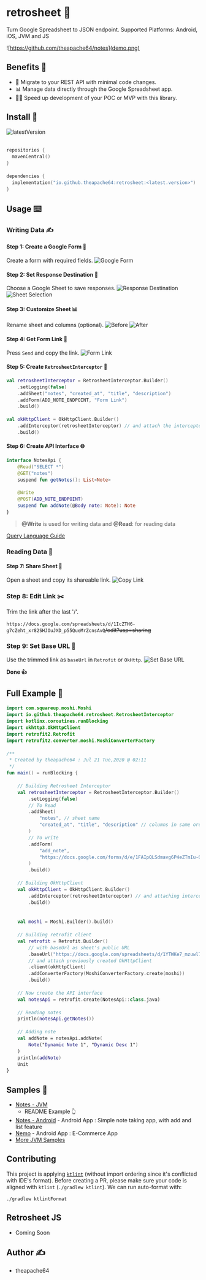 # retrosheet 📄

Turn Google Spreadsheet to JSON endpoint.
Supported Platforms: Android, iOS, JVM and JS

![https://github.com/theapache64/notes](demo.png)

## Benefits 🤗

- 🔄 Migrate to your REST API with minimal code changes.
- 📊 Manage data directly through the Google Spreadsheet app.
- 🏃‍♂️ Speed up development of your POC or MVP with this library.

## Install 🤝

![latestVersion](https://img.shields.io/github/v/release/theapache64/retrosheet)

```kotlin

repositories {
  mavenCentral()
}

dependencies {
  implementation("io.github.theapache64:retrosheet:<latest.version>")
}
```

## Usage ⌨️

### Writing Data ✍️

#### Step 1: Create a Google Form 📝
Create a form with required fields.
![Google Form](https://i.imgur.com/9PeK2EQ.png)

#### Step 2: Set Response Destination 🎯
Choose a Google Sheet to save responses.
![Response Destination](https://i.imgur.com/fIzWiN5.png)
![Sheet Selection](https://i.imgur.com/7ASAB55.png)

#### Step 3: Customize Sheet 📊
Rename sheet and columns (optional).
![Before](https://i.imgur.com/keT8P1o.png)
![After](https://i.imgur.com/N6xfuZK.png)

#### Step 4: Get Form Link 🔗
Press `Send` and copy the link.
![Form Link](https://i.imgur.com/veATAn5.png)

#### Step 5: Create `RetrosheetInterceptor` 🔧
```kotlin
val retrosheetInterceptor = RetrosheetInterceptor.Builder()
    .setLogging(false)
    .addSheet("notes", "created_at", "title", "description")
    .addForm(ADD_NOTE_ENDPOINT, "Form Link")
    .build()

val okHttpClient = OkHttpClient.Builder()
    .addInterceptor(retrosheetInterceptor) // and attach the interceptor
    .build()
```

#### Step 6: Create API Interface 🌐
```kotlin
interface NotesApi {
    @Read("SELECT *") 
    @GET("notes")
    suspend fun getNotes(): List<Note>

    @Write
    @POST(ADD_NOTE_ENDPOINT)
    suspend fun addNote(@Body note: Note): Note
}
```


> **@Write** is used for writing data and **@Read**: for reading data

[Query Language Guide](https://developers.google.com/chart/interactive/docs/querylanguage)

### Reading Data 📖

#### Step 7: Share Sheet 🔄
Open a sheet and copy its shareable link.
![Copy Link](https://i.imgur.com/MNYD7mg.png)

### Step 8: Edit Link ✂️
Trim the link after the last '/'.

`https://docs.google.com/spreadsheets/d/1IcZTH6-g7cZeht_xr82SHJOuJXD_p55QueMrZcnsAvQ`~~/edit?usp=sharing~~


### Step 9: Set Base URL 🔗
Use the trimmed link as `baseUrl` in `Retrofit` or `OkHttp`.
![Set Base URL](https://i.imgur.com/tFMNEC4.png)

**Done 👍**

## Full Example 🌟

```kotlin
import com.squareup.moshi.Moshi
import io.github.theapache64.retrosheet.RetrosheetInterceptor
import kotlinx.coroutines.runBlocking
import okhttp3.OkHttpClient
import retrofit2.Retrofit
import retrofit2.converter.moshi.MoshiConverterFactory

/**
 * Created by theapache64 : Jul 21 Tue,2020 @ 02:11
 */
fun main() = runBlocking {
  
    // Building Retrosheet Interceptor
    val retrosheetInterceptor = RetrosheetInterceptor.Builder()
        .setLogging(false)
        // To Read
        .addSheet(
            "notes", // sheet name
            "created_at", "title", "description" // columns in same order
        )
        // To write
        .addForm(
            "add_note",
            "https://docs.google.com/forms/d/e/1FAIpQLSdmavg6P4eZTmIu-0M7xF_z-qDCHdpGebX8MGL43HSGAXcd3w/viewform?usp=sf_link" // form link
        )
        .build()

    // Building OkHttpClient 
    val okHttpClient = OkHttpClient.Builder()
        .addInterceptor(retrosheetInterceptor) // and attaching interceptor
        .build()


    val moshi = Moshi.Builder().build()

    // Building retrofit client
    val retrofit = Retrofit.Builder()
        // with baseUrl as sheet's public URL    
        .baseUrl("https://docs.google.com/spreadsheets/d/1YTWKe7_mzuwl7AO1Es1aCtj5S9buh3vKauKCMjx1j_M/") // Sheet's public URL
        // and attach previously created OkHttpClient
        .client(okHttpClient)
        .addConverterFactory(MoshiConverterFactory.create(moshi))
        .build()

    // Now create the API interface
    val notesApi = retrofit.create(NotesApi::class.java)
  
    // Reading notes
    println(notesApi.getNotes())

    // Adding note
    val addNote = notesApi.addNote(
        Note("Dynamic Note 1", "Dynamic Desc 1")
    )
    println(addNote)
    Unit
}
```

## Samples 🌠

- [Notes - JVM](https://github.com/theapache64/retrosheet/blob/master/src/main/kotlin/com/github/theapache64/retrosheet/sample/notes/Notes.kt)
  - README Example 👆
- [Notes - Android](https://github.com/theapache64/notes) - Android App : Simple note taking app, with add and list
  feature
- [Nemo](https://github.com/theapache64/nemo) - Android App :  E-Commerce App
- [More JVM Samples](https://github.com/theapache64/retrosheet/tree/master/src/main/kotlin/com/github/theapache64/retrosheet/sample)

## Contributing
This project is applying [`ktlint`](https://ktlint.github.io/) (without import ordering since it's conflicted with IDE's 
format). Before creating a PR, please make sure your code is aligned with `ktlint` (`./gradlew ktlint`).
We can run auto-format with:
```shell
./gradlew ktlintFormat
```
## Retrosheet JS

- Coming Soon

## Author ✍️

- theapache64
